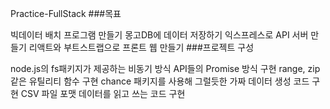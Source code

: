 Practice-FullStack
###목표

빅데이터 배치 프로그램 만들기
몽고DB에 데이터 저장하기
익스프레스로 API 서버 만들기
리액트와 부트스트랩으로 프론트 웹 만들기
###프로젝트 구성

node.js의 fs패키지가 제공하는 비동기 방식 API들의 Promise 방식 구현
range, zip 같은 유틸리티 함수 구현
chance 패키지를 사용해 그럴듯한 가짜 데이터 생성 코드 구현
CSV 파일 포맷 데이터를 읽고 쓰는 코드 구현
